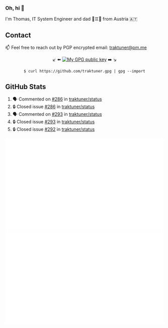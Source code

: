### Oh, hi 👋

I'm Thomas, IT System Engineer and dad 👶♊️👶 from Austria 🇦🇹

<!--
**traktuner/traktuner** is a ✨ _special_ ✨ repository because its `README.md` (this file) appears on your GitHub profile.

Here are some ideas to get you started:

- 🔭 I’m currently working on ...
- 🌱 I’m currently learning ...
- 👯 I’m looking to collaborate on ...
- 🤔 I’m looking for help with ...
- 💬 Ask me about ...
- 📫 How to reach me: ...
- 😄 Pronouns: ...
- ⚡ Fun fact: ...
-->

## Contact
📫 Feel free to reach out by PGP encrypted email:
traktuner@pm.me

<div align="center" markdown="1">

↙️ ⬅️ [![My GPG public key](https://img.shields.io/badge/PGP%20public%20key-6D4AFF?style=for-the-badge)](https://github.com/traktuner.gpg) ➡️ ↘️

```shell
$ curl https://github.com/traktuner.gpg | gpg --import
```

</div>

## GitHub Stats
<!--START_SECTION:activity-->
1. 🗣 Commented on [#286](https://github.com/traktuner/status/issues/286#issuecomment-1890752942) in [traktuner/status](https://github.com/traktuner/status)
2. 🔒 Closed issue [#286](https://github.com/traktuner/status/issues/286) in [traktuner/status](https://github.com/traktuner/status)
3. 🗣 Commented on [#293](https://github.com/traktuner/status/issues/293#issuecomment-1890751287) in [traktuner/status](https://github.com/traktuner/status)
4. 🔒 Closed issue [#293](https://github.com/traktuner/status/issues/293) in [traktuner/status](https://github.com/traktuner/status)
5. 🔒 Closed issue [#292](https://github.com/traktuner/status/issues/292) in [traktuner/status](https://github.com/traktuner/status)
<!--END_SECTION:activity-->

![](https://github.com/traktuner/traktuner/blob/master/generated/overview.svg)
![](https://github.com/traktuner/traktuner/blob/master/generated/languages.svg)
